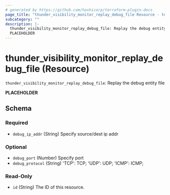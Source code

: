 ```yaml
---
# generated by https://github.com/hashicorp/terraform-plugin-docs
page_title: "thunder_visibility_monitor_replay_debug_file Resource - terraform-provider-thunder"
subcategory: ""
description: |-
  thunder_visibility_monitor_replay_debug_file: Replay the debug entity file
  PLACEHOLDER
---
```


# thunder_visibility_monitor_replay_debug_file (Resource)

`thunder_visibility_monitor_replay_debug_file`: Replay the debug entity file

__PLACEHOLDER__



<!-- schema generated by tfplugindocs -->
## Schema

### Required

- `debug_ip_addr` (String) Specify source/dest ip addr

### Optional

- `debug_port` (Number) Specify port
- `debug_protocol` (String) 'TCP': TCP; 'UDP': UDP; 'ICMP': ICMP;

### Read-Only

- `id` (String) The ID of this resource.


